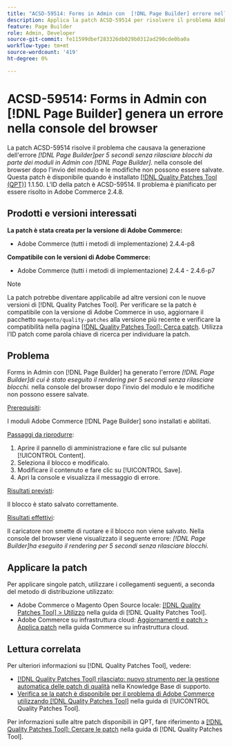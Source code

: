 ```yaml
---
title: "ACSD-59514: Forms in Admin con  [!DNL Page Builder] errore nella console del browser"
description: Applica la patch ACSD-59514 per risolvere il problema Adobe Commerce relativo al rendering di Forms in Admin con  [!DNL Page Builder]  generato dall'errore "[!DNL Page Builder]" per 5 secondi senza rilasciare blocchi." nella console del browser dopo l’invio del modulo, e le modifiche non possono essere salvate.
feature: Page Builder
role: Admin, Developer
source-git-commit: fe11599dbef283326db029b0312ad290cde0ba0a
workflow-type: tm+mt
source-wordcount: '419'
ht-degree: 0%

---
```



# ACSD-59514: Forms in Admin con [!DNL Page Builder] genera un errore nella console del browser

La patch ACSD-59514 risolve il problema che causava la generazione dell&#39;errore *[!DNL Page Builder]per 5 secondi senza rilasciare blocchi da parte dei moduli in Admin con [!DNL Page Builder].* nella console del browser dopo l&#39;invio del modulo e le modifiche non possono essere salvate. Questa patch è disponibile quando è installato [[!DNL Quality Patches Tool (QPT)]](https://experienceleague.adobe.com/en/docs/commerce-knowledge-base/kb/announcements/commerce-announcements/magento-quality-patches-released-new-tool-to-self-serve-quality-patches) 1.1.50. L’ID della patch è ACSD-59514. Il problema è pianificato per essere risolto in Adobe Commerce 2.4.8.

## Prodotti e versioni interessati

**La patch è stata creata per la versione di Adobe Commerce:**

* Adobe Commerce (tutti i metodi di implementazione) 2.4.4-p8

**Compatibile con le versioni di Adobe Commerce:**

* Adobe Commerce (tutti i metodi di implementazione) 2.4.4 - 2.4.6-p7

>[!NOTE]
>
>La patch potrebbe diventare applicabile ad altre versioni con le nuove versioni di [!DNL Quality Patches Tool]. Per verificare se la patch è compatibile con la versione di Adobe Commerce in uso, aggiornare il pacchetto `magento/quality-patches` alla versione più recente e verificare la compatibilità nella pagina [[!DNL Quality Patches Tool]: Cerca patch](https://experienceleague.adobe.com/tools/commerce-quality-patches/index.html). Utilizza l’ID patch come parola chiave di ricerca per individuare la patch.

## Problema

Forms in Admin con [!DNL Page Builder] ha generato l&#39;errore *[!DNL Page Builder]di cui è stato eseguito il rendering per 5 secondi senza rilasciare blocchi.* nella console del browser dopo l&#39;invio del modulo e le modifiche non possono essere salvate.

<u>Prerequisiti</u>:

I moduli Adobe Commerce [!DNL Page Builder] sono installati e abilitati.

<u>Passaggi da riprodurre</u>:

1. Aprire il pannello di amministrazione e fare clic sul pulsante [!UICONTROL Content].
1. Seleziona il blocco e modificalo.
1. Modificare il contenuto e fare clic su [!UICONTROL Save].
1. Apri la console e visualizza il messaggio di errore.

<u>Risultati previsti</u>:

Il blocco è stato salvato correttamente.

<u>Risultati effettivi</u>:

Il caricatore non smette di ruotare e il blocco non viene salvato. Nella console del browser viene visualizzato il seguente errore:
*[!DNL Page Builder]ha eseguito il rendering per 5 secondi senza rilasciare blocchi.*

## Applicare la patch

Per applicare singole patch, utilizzare i collegamenti seguenti, a seconda del metodo di distribuzione utilizzato:

* Adobe Commerce o Magento Open Source locale: [[!DNL Quality Patches Tool] > Utilizzo](/help/tools/quality-patches-tool/usage.md) nella guida di [!DNL Quality Patches Tool].
* Adobe Commerce su infrastruttura cloud: [Aggiornamenti e patch > Applica patch](https://experienceleague.adobe.com/docs/commerce-cloud-service/user-guide/develop/upgrade/apply-patches.html) nella guida Commerce su infrastruttura cloud.

## Lettura correlata

Per ulteriori informazioni su [!DNL Quality Patches Tool], vedere:

* [[!DNL Quality Patches Tool] rilasciato: nuovo strumento per la gestione automatica delle patch di qualità](https://experienceleague.adobe.com/en/docs/commerce-knowledge-base/kb/announcements/commerce-announcements/magento-quality-patches-released-new-tool-to-self-serve-quality-patches) nella Knowledge Base di supporto.
* [Verifica se la patch è disponibile per il problema di Adobe Commerce utilizzando  [!DNL Quality Patches Tool]](/help/tools/quality-patches-tool/patches-available-in-qpt/check-patch-for-magento-issue-with-magento-quality-patches.md) nella guida di [!UICONTROL Quality Patches Tool].


Per informazioni sulle altre patch disponibili in QPT, fare riferimento a [[!DNL Quality Patches Tool]: Cercare le patch](https://experienceleague.adobe.com/tools/commerce-quality-patches/index.html) nella guida di [!DNL Quality Patches Tool].
